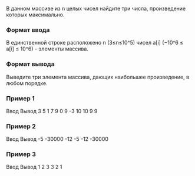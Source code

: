 В данном массиве из n целых чисел найдите три числа, произведение которых максимально.

### Формат ввода
В единственной строке расположено n (3≤n≤10^5) чисел a[i] (−10^6 ≤ a[i] ≤ 10^6) - элементы массива.

### Формат вывода
Выведите три элемента массива, дающих наибольшее произведение, в любом порядке.

### Пример 1
Ввод                    Вывод
3 5 1 7 9 0 9 -3 10     10 9 9

### Пример 2
Ввод                    Вывод
-5 -30000 -12           -5 -12 -30000

### Пример 3
Ввод                    Вывод
1 2 3                   3 2 1
